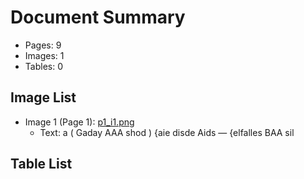 # Document Summary

- Pages: 9
- Images: 1
- Tables: 0

## Image List

- Image 1 (Page 1): [p1_i1.png](pdf_images/p1_i1.png)
  - Text: a ( Gaday AAA shod )
{aie disde Aids — {elfalles
BAA sil

## Table List


